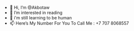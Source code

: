- 👋 Hi, I’m @Akbotaw
- 👀 I’m interested in reading
- 🌱 i'm still learning to be human
- 📫 Here’s My Number For You To Call Me  : +7 707 8068557

